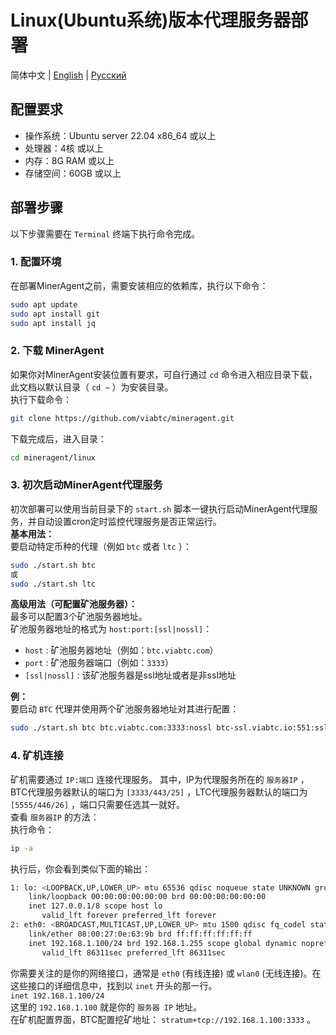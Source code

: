 # Linux(Ubuntu系统)版本代理服务器部署

简体中文 | [English](./README.en.md) | [Русский](./README.ru.md)

## 配置要求
- 操作系统：Ubuntu server 22.04 x86_64 或以上
- 处理器：4核 或以上
- 内存：8G RAM 或以上
- 存储空间：60GB 或以上
## 部署步骤
以下步骤需要在 `Terminal`  终端下执行命令完成。
### 1. 配置环境 
在部署MinerAgent之前，需要安装相应的依赖库，执行以下命令：
```bash
sudo apt update
sudo apt install git
sudo apt install jq
```

### 2. 下载 MinerAgent
如果你对MinerAgent安装位置有要求，可自行通过 `cd`  命令进入相应目录下载，此文档以默认目录（ `cd ~`  ）为安装目录。  
执行下载命令：
```bash
git clone https://github.com/viabtc/mineragent.git
```
下载完成后，进入目录：  
```bash
cd mineragent/linux
```
### 3. 初次启动MinerAgent代理服务
初次部署可以使用当前目录下的 `start.sh`  脚本一键执行启动MinerAgent代理服务，并自动设置cron定时监控代理服务是否正常运行。  
**基本用法：**  
要启动特定币种的代理（例如 `btc`  或者 `ltc` ）：  
```bash
sudo ./start.sh btc
或
sudo ./start.sh ltc
```
**高级用法（可配置矿池服务器）：**  
最多可以配置3个矿池服务器地址。  
矿池服务器地址的格式为 `host:port:[ssl|nossl]`：  
- `host` : 矿池服务器地址（例如：`btc.viabtc.com`）  
- `port` : 矿池服务器端口（例如：`3333`）  
- `[ssl|nossl]` : 该矿池服务器是ssl地址或者是非ssl地址  

**例：**  
要启动 `BTC` 代理并使用两个矿池服务器地址对其进行配置：
```bash
sudo ./start.sh btc btc.viabtc.com:3333:nossl btc-ssl.viabtc.io:551:ssl
```
### 4. 矿机连接
矿机需要通过 `IP:端口` 连接代理服务。
其中，IP为代理服务所在的 `服务器IP` ，BTC代理服务器默认的端口为 `[3333/443/25]` ，LTC代理服务器默认的端口为 `[5555/446/26]` ，端口只需要任选其一就好。  
查看 `服务器IP` 的方法：  
执行命令：
```bash
ip -a
```
执行后，你会看到类似下面的输出：
```bash
1: lo: <LOOPBACK,UP,LOWER_UP> mtu 65536 qdisc noqueue state UNKNOWN group default qlen 1000
    link/loopback 00:00:00:00:00:00 brd 00:00:00:00:00:00
    inet 127.0.0.1/8 scope host lo
       valid_lft forever preferred_lft forever
2: eth0: <BROADCAST,MULTICAST,UP,LOWER_UP> mtu 1500 qdisc fq_codel state UP group default qlen 1000
    link/ether 08:00:27:0e:63:9b brd ff:ff:ff:ff:ff:ff
    inet 192.168.1.100/24 brd 192.168.1.255 scope global dynamic noprefixroute eth0
       valid_lft 86311sec preferred_lft 86311sec
```
你需要关注的是你的网络接口，通常是 `eth0` (有线连接) 或 `wlan0` (无线连接)。在这些接口的详细信息中，找到以 `inet` 开头的那一行。  
`inet 192.168.1.100/24`  
这里的 `192.168.1.100` 就是你的 `服务器 IP`  地址。  
在矿机配置界面，BTC配置挖矿地址： `stratum+tcp://192.168.1.100:3333` 。
